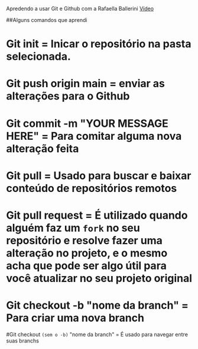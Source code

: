 Apredendo a usar Git e Github com a Rafaella Ballerini [Vídeo](https://www.youtube.com/watch?v=UBAX-13g8OM&t=130s)

##Alguns comandos que aprendi

# Git init = Inicar o repositório na pasta selecionada.

# Git push origin main = enviar as alterações para o Github

# Git commit -m "YOUR MESSAGE HERE" = Para comitar alguma nova alteração feita

# Git pull = Usado para buscar e baixar conteúdo de repositórios remotos

# Git pull request = É utilizado quando alguém faz um `fork` no seu repositório e resolve fazer uma alteração no projeto, e o mesmo acha que pode ser algo útil para você atualizar no seu projeto original

# Git checkout -b "nome da branch" = Para criar uma nova branch

#Git checkout `(sem o -b)` "nome da branch" = É usado para navegar entre suas branchs


